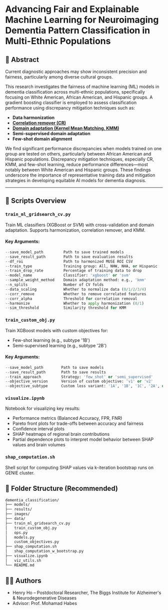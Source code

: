 # Advancing Fair and Explainable Machine Learning for Neuroimaging Dementia Pattern Classification in Multi-Ethnic Populations

## 🧠 Abstract

Current diagnostic approaches may show inconsistent precision and fairness, particularly among diverse cultural groups.

This research investigates the fairness of machine learning (ML) models in dementia classification across multi-ethnic populations, specifically focusing on White American, African American, and Hispanic groups. A gradient boosting classifier is employed to assess classification performance using discrepancy mitigation techniques such as:

- **Data harmonization**
- [**Correlation remover (CR)**](https://fairlearn.org/main/api_reference/generated/fairlearn.preprocessing.CorrelationRemover.html)
- [**Domain adaptation (Kernel Mean Matching, KMM)**](http://adapt-python.github.io/adapt/generated/adapt.instance_based.KMM.html)
- **Semi-supervised domain adaptation**
- **Few-shot domain alignment**

We find significant performance discrepancies when models trained on one group are tested on others, particularly between African American and Hispanic populations. Discrepancy mitigation techniques, especially CR, KMM, and few-shot learning, reduce performance differences—most notably between White American and Hispanic groups. These findings underscore the importance of representative training data and mitigation strategies in developing equitable AI models for dementia diagnosis.

---

## 🧪 Scripts Overview

### `train_ml_gridsearch_cv.py`

Train ML classifiers (XGBoost or SVM) with cross-validation and domain adaptation. Supports harmonization, correlation remover, and KMM.

#### Key Arguments:
```python
--save_model_path         Path to save trained models  
--save_result_path        Path to save evaluation results  
--df_roi                  Path to harmonized MUSE ROI CSV  
--train_type              Training group: All, NHW, NHA, or Hispanic  
--train_drop_rate         Percentage of training data to drop  
--model_name              Classifier: 'xgboost' or 'svm'  
--sample_weight_method    Domain adaptation method: e.g., 'kmm'  
--n_splits                Number of CV folds  
--data_scaling            Whether to normalize data (0/1/2/3/4)  
--corr_remove             Whether to remove correlated features  
--corr_alpha              Threshold for correlation removal  
--harmonize               Whether to apply harmonization (0/1)  
--sim_threshold           Similarity threshold for KMM  
```

### `train_custom_obj.py`

Train XGBoost models with custom objectives for:
- Few-shot learning (e.g., subtype '1B')
- Semi-supervised learning (e.g., subtype '2B')

#### Key Arguments:
```python
--save_model_path        Path to save models  
--save_result_path       Path to save results  
--train_approach         Strategy: 'few_shot' or 'semi_supervised'  
--objective_version      Version of custom objective: 'v1' or 'v2'  
--objective_subtype      Custom loss variant: '1A', '1B', '1C', '2A', or '2B'  
```

### `visualize.ipynb`
Notebook for visualizing key results:
- Performance metrics (Balanced Accuracy, FPR, FNR)
- Pareto front plots for trade-offs between accuracy and fairness
- Confidence interval plots
- SHAP heatmaps of regional brain contributions
- Partial dependence plots to interpret model behavior between SHAP values and brain volumes

### `shap_computation.sh`
Shell script for computing SHAP values via k-iteration bootstrap runs on GENIE cluster.

## 📂 Folder Structure (Recommended)
```bash
dementia_classification/
├── models/                  
├── results/
├── images/                  
├── data/                    
├── train_ml_gridsearch_cv.py
│   train_custom_obj.py
│   ops.py
│   models.py
│   custom_objectives.py
├── shap_computation.sh
│   shap_computation_w_bootstrap.py
├── visualize.ipynb
│   viz_utils.sh
└── README.md
```

## 👨‍⚕️ Authors
- Henry Ho – Postdoctoral Researcher, The Biggs Institute for Alzheimer's & Neurodegenerative Diseases
- Advisor: Prof. Mohamad Habes
